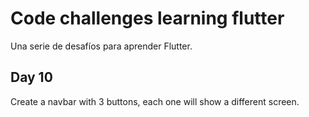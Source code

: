 # Code challenges learning flutter

Una serie de desafíos para aprender Flutter.

## Day 10

Create a navbar with 3 buttons, each one will show a different screen.

